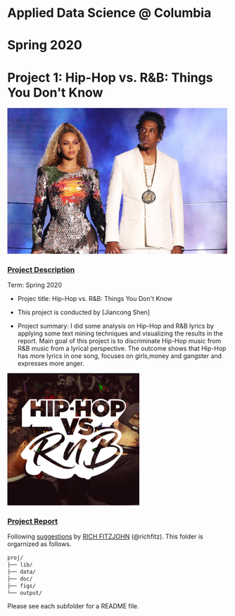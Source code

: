 # Applied Data Science @ Columbia
# Spring 2020
# Project 1: Hip-Hop vs. R&B: Things You Don't Know

<img src="figs/beyonce-jay-z-2018-otr-billboard-1548.jpg" width="500">

### [Project Description](doc/)

Term: Spring 2020

+ Projec title: Hip-Hop vs. R&B: Things You Don't Know
+ This project is conducted by [Jiancong Shen]

+ Project summary: I did some analysis on Hip-Hop and R&B lyrics by applying some text mining techniques and visualizing the results in the report. Main goal of this project is to discriminate Hip-Hop music from R&B music from a lyrical perspective. The outcome shows that Hip-Hop has more lyrics in one song, focuses on girls,money and gangster and expresses more anger. 

![](figs/summary.png)

### [Project Report](https://github.com/TZstatsADS/Spring2020-Project1-jackshen1998/blob/master/doc/Project-1-Report.html)


Following [suggestions](http://nicercode.github.io/blog/2013-04-05-projects/) by [RICH FITZJOHN](http://nicercode.github.io/about/#Team) (@richfitz). This folder is orgarnized as follows.


```
proj/
├── lib/
├── data/
├── doc/
├── figs/
└── output/
```

Please see each subfolder for a README file.
